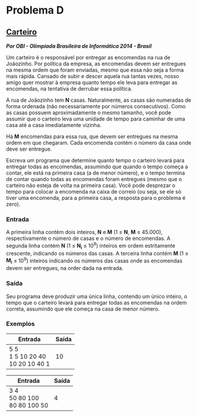 # Problema D

## [Carteiro](https://judge.beecrowd.com/pt/problems/view/2448)

***Por OBI - Olimpíada Brasileira de Informática 2014 - Brasil***

Um carteiro é o responsável por entregar as encomendas na rua de Joãozinho. Por política da empresa, as encomendas devem ser entregues na mesma ordem que foram enviadas, mesmo que essa não seja a forma mais rápida. Cansado de subir e descer aquela rua tantas vezes, nosso amigo quer mostrar à empresa quanto tempo ele leva para entregar as encomendas, na tentativa de derrubar essa política.

A rua de Joãozinho tem **N** casas. Naturalmente, as casas são numeradas de forma ordenada (não necessariamente por números consecutivos). Como as casas possuem aproximadamente o mesmo tamanho, você pode assumir que o carteiro leva uma unidade de tempo para caminhar de uma casa até a casa imediatamente vizinha.

Há **M** encomendas para essa rua, que devem ser entregues na mesma ordem em que chegaram. Cada encomenda contém o número da casa onde deve ser entregue.

Escreva um programa que determine quanto tempo o carteiro levará para entregar todas as encomendas, assumindo que quando o tempo começa a contar, ele está na primeira casa (a de menor número), e o tempo termina de contar quando todas as encomendas foram entregues (mesmo que o carteiro não esteja de volta na primeira casa). Você pode desprezar o tempo para colocar a encomenda na caixa de correio (ou seja, se ele só tiver uma encomenda, para a primeira casa, a resposta para o problema é zero).

### Entrada
A primeira linha contém dois inteiros, **N** e **M** (1 ≤ **N**, **M** ≤ 45.000), respectivamente o número de casas e o número de encomendas. A segunda linha contém **N** (1 ≤ **N<sub>i</sub>** ≤ 10<sup>9</sup>) inteiros em ordem estritamente crescente, indicando os números das casas. A terceira linha contém **M** (1 ≤ **M<sub>i</sub>** ≤ 10<sup>9</sup>) inteiros indicando os números das casas onde as encomendas devem ser entregues, na order dada na entrada.

### Saída

Seu programa deve produzir uma única linha, contendo um único inteiro, o tempo que o carteiro levará para entregar todas as encomendas na ordem correta, assumindo que ele começa na casa de menor número.

### Exemplos

| Entrada | Saída |
| --- | --- |
| 5 5 <br> 1 5 10 20 40 <br> 10 20 10 40 1 | 10 |

| Entrada | Saída |
| --- | --- |
| 3 4 <br> 50 80 100 <br> 80 80 100 50 | 4 |